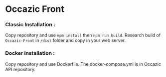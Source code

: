 # Occazic Front

### Classic Installation :


Copy repository and use `npm install` then `npm run build`.
Research build of `Occazic-Front` in `/dist` folder and copy in your web server.

### Docker Installation :

Copy repository and use Dockerfile. The docker-compose.yml is in Occazic API repository.



